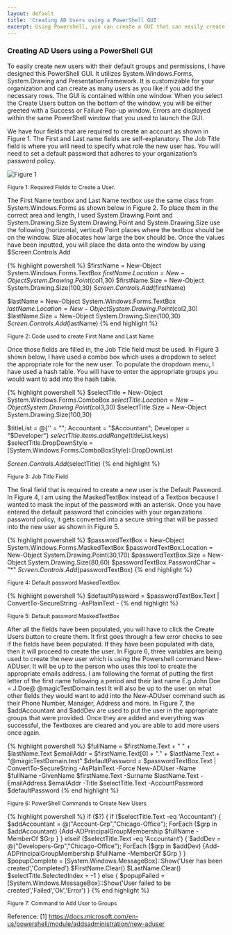 ```yaml
---
layout: default
title: 'Creating AD Users using a PowerShell GUI'
excerpt: Using Powershell, you can create a GUI that can easily create AD users.
---
```

<h3>Creating AD Users using a PowerShell GUI</h3>
To easily create new users with their default groups and permissions, I have designed this PowerShell GUI. It utilizes System.Windows.Forms, System.Drawing and PresentationFramework. It is customizable for your organization and can create as many users as you like if you add the necessary rows. The GUI is contained within one window. When you select the Create Users button on the bottom of the window, you will be either greeted with a Success or Failure Pop-up window. Errors are displayed within the same PowerShell window that you used to launch the GUI.

We have four fields that are required to create an account as shown in Figure 1. The First and Last name fields are self-explanatory. The Job Title field is where you will need to specify what role the new user has. You will need to set a default password that adheres to your organization’s password policy.

![Figure 1](/assets/psGUI-Figure1.png.PNG)
<p style="font-size:90%"> Figure 1: Required Fields to Create a User. </p>

The First Name textbox and Last Name textbox use the same class from System.Windows.Forms as shown below in Figure 2. To place them in the correct area and length, I used System.Drawing.Point and System.Drawing.Size System.Drawing.Point and System.Drawing.Size use the following (horizontal, vertical) Point places where the textbox should be on the window. Size allocates how large the box should be. Once the values have been inputted, you will place the data onto the window by using $Screen.Controls.Add

{% highlight powershell %}
$firstName = New-Object System.Windows.Forms.TextBox
$firstName.Location = New-Object System.Drawing.Point($col1,30)
$firstName.Size = New-Object System.Drawing.Size(100,30)
$Screen.Controls.Add($firstName)

$lastName = New-Object System.Windows.Forms.TextBox
$lastName.Location = New-Object System.Drawing.Point($col2,30)
$lastName.Size = New-Object System.Drawing.Size(100,30)
$Screen.Controls.Add($lastName)
{% end highlight %}
<p style="font-size:90%"> Figure 2: Code used to create First Name and Last Name </p>

Once those fields are filled in, the Job Title field must be used. In Figure 3 shown below, I have used a combo box which uses a dropdown to select the appropriate role for the new user. To populate the dropdown menu, I have used a hash table. You will have to enter the appropriate groups you would want to add into the hash table.

{% highlight powershell %}
$selectTitle = New-Object System.Windows.Forms.ComboBox
$selectTitle.Location = New-Object System.Drawing.Point($col3,30)
$selectTitle.Size = New-Object System.Drawing.Size(100,30)

$titleList = @{'' = ""; Accountant = "$Accountant"; Developer = "$Developer"}
$selectTitle.items.addRange($titleList.keys)
$selectTitle.DropDownStyle = [System.Windows.Forms.ComboBoxStyle]::DropDownList

$Screen.Controls.Add($selectTitle)
{% end highlight %}
<p style="font-size:90%"> Figure 3: Job Title Field </p>


The final field that is required to create a new user is the Default Password. In Figure 4, I am using the MaskedTextBox instead of a Textbox because I wanted to mask the input of the password with an asterisk. Once you have entered the default password that coincides with your organizations password policy, it gets converted into a secure string that will be passed into the new user as shown in Figure 5.

{% highlight powershell %}
$passwordTextBox = New-Object System.Windows.Forms.MaskedTextBox
$passwordTextBox.Location = New-Object System.Drawing.Point(30,170)
$passwordTextBox.Size = New-Object System.Drawing.Size(80,60)
$passwordTextBox.PasswordChar = "*"
$Screen.Controls.Add($passwordTextBox)
{% end highlight %}
<p style="font-size:90%"> Figure 4: Default password MaskedTextBox </p>

{% highlight powershell %}
$defaultPassword = $passwordTextBox.Text | ConvertTo-SecureString -AsPlainText -
{% end highlight %}
<p style="font-size:90%"> Figure 5: Default password MaskedTextBox </p>

After all the fields have been populated, you will have to click the Create Users button to create them. It first goes through a few error checks to see if the fields have been populated. If they have been populated with data, then it will proceed to create the user. In Figure 6, three variables are being used to create the new user which is using the Powershell command New-ADUser. It will be up to the person who uses this tool to create the appropriate emails address. I am following the format of putting the first letter of the first name following a period and their last name E.g John Doe = J.Doe@ @magicTestDomain.test It will also be up to the user on what other fields they would want to add into the New-ADUser command such as their Phone Number, Manager, Address and more. In Figure 7, the $addAccountant and $addDev are used to put the user in the appropriate groups that were provided. Once they are added and everything was successful, the Textboxes are cleared and you are able to add more users once again.

{% highlight powershell %}
$fullName = $firstName.Text + " " + $lastName.Text
$emailAddr = $firstName.Text[0] + "." + $lastName.Text + "@magicTestDomain.test"
$defaultPassword = $passwordTextBox.Text | ConvertTo-SecureString -AsPlainText -Force
New-ADUser -Name $fullName -GivenName $firstName.Text -Surname $lastName.Text -EmailAddress $emailAddr -Title $selectTitle.Text -AccountPassword $defaultPassword
{% end highlight %}
<p style="font-size:90%"> Figure 6: PowerShell Commands to Create New Users </p>

{% highlight powershell %}
		if ($?) {
			if ($selectTitle.Text -eq 'Accountant') {
                		$addAccountant = @("Account-Grp","Chicago-Office"); ForEach ($grp in $addAccountant) {Add-ADPrincipalGroupMembership $fullName -MemberOf $Grp }
            		} elseif ($selectTitle.Text -eq 'Accountant') {
                		$addDev = @("Developers-Grp","Chicago-Office"); ForEach ($grp in $addDev) {Add-ADPrincipalGroupMembership $fullName -MemberOf $Grp }
            		}
			$popupComplete = [System.Windows.MessageBox]::Show('User has been created','Completed')
			$FirstName.Clear()
			$LastName.Clear()
			$selectTitle.SelectedIndex = -1
            	} else {
			$popupFailed = [System.Windows.MessageBox]::Show('User failed to be created','Failed','Ok','Error')
	    	}
{% end highlight %}
<p style="font-size:90%"> Figure 7: Command to Add User to Groups </p>

Reference:
[1] https://docs.microsoft.com/en-us/powershell/module/addsadministration/new-aduser
